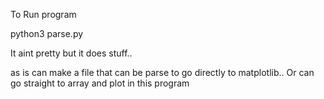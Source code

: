 To Run program

python3 parse.py <either filename or directory with log files in it>

It aint pretty but it does stuff..


as is can make a file that can be parse to go directly to matplotlib.. Or can go straight to array and plot in this program
